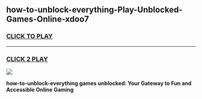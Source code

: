 
## how-to-unblock-everything-Play-Unblocked-Games-Online-xdoo7
<h3>
<a href="https://premium76.site?title=how-to-unblock-everything&ref=25A">CLICK TO PLAY</a></h3>
<hr>

<h3>
<a href="https://premium76.site?title=how-to-unblock-everything&ref=25A">CLICK 2 PLAY</a>
  
</h3>

<a href="https://premium76.site?title=how-to-unblock-everything&ref=25A"><img src="https://clearcache.store/games.png"></a>


**how-to-unblock-everything games unblocked: Your Gateway to Fun and Accessible Online Gaming**
